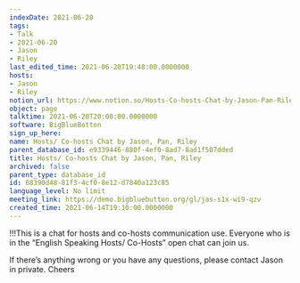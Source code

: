 ```yaml
---
indexDate: 2021-06-20
tags:
- Talk
- 2021-06-20
- Jason
- Riley
last_edited_time: 2021-06-20T19:48:00.0000000
hosts:
- Jason
- Riley
notion_url: https://www.notion.so/Hosts-Co-hosts-Chat-by-Jason-Pan-Riley-68390d4881f34cf08e12d7840a123c85
object: page
talktime: 2021-06-20T20:00:00.0000000
software: BigBlueBotton
sign_up_here: 
name: Hosts/ Co-hosts Chat by Jason, Pan, Riley
parent_database_id: e9339446-880f-4ef0-8ad7-8ad1f507dded
title: Hosts/ Co-hosts Chat by Jason, Pan, Riley
archived: false
parent_type: database_id
id: 68390d48-81f3-4cf0-8e12-d7840a123c85
language_level: No limit
meeting_link: https://demo.bigbluebutton.org/gl/jas-s1x-wi9-qzv
created_time: 2021-06-14T19:10:00.0000000
---
```


!!!This is a chat for hosts and co-hosts communication use. Everyone who is in the “English Speaking Hosts/ Co-Hosts” open chat can join us.

If there’s anything wrong or you have any questions, please contact Jason in private. Cheers

